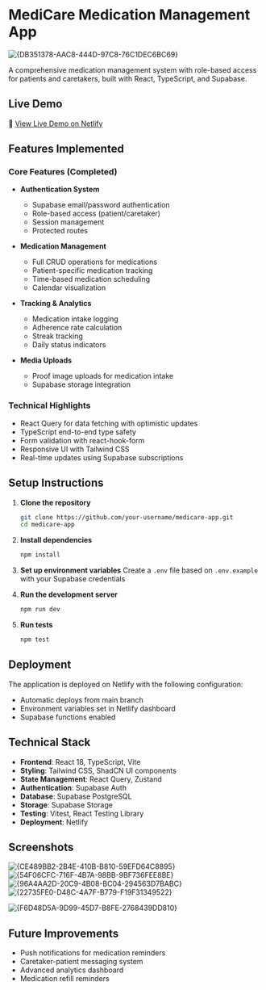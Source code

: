# MediCare Medication Management App

![{DB351378-AAC8-444D-97C8-76C1DEC6BC69}](https://github.com/user-attachments/assets/fe2ea305-051f-44d5-81a5-0004e40af411)

A comprehensive medication management system with role-based access for patients and caretakers, built with React, TypeScript, and Supabase.

## Live Demo

🔗 [View Live Demo on Netlify]([https://your-netlify-site-url.netlify.app](https://meds-buddy-check-task.netlify.app/))

## Features Implemented

### Core Features (Completed)
- **Authentication System**
  - Supabase email/password authentication
  - Role-based access (patient/caretaker)
  - Session management
  - Protected routes

- **Medication Management**
  - Full CRUD operations for medications
  - Patient-specific medication tracking
  - Time-based medication scheduling
  - Calendar visualization

- **Tracking & Analytics**
  - Medication intake logging
  - Adherence rate calculation
  - Streak tracking
  - Daily status indicators

- **Media Uploads**
  - Proof image uploads for medication intake
  - Supabase storage integration

### Technical Highlights
- React Query for data fetching with optimistic updates
- TypeScript end-to-end type safety
- Form validation with react-hook-form
- Responsive UI with Tailwind CSS
- Real-time updates using Supabase subscriptions

## Setup Instructions

1. **Clone the repository**
   ```bash
   git clone https://github.com/your-username/medicare-app.git
   cd medicare-app
   ```

2. **Install dependencies**
   ```bash
   npm install
   ```

3. **Set up environment variables**
   Create a `.env` file based on `.env.example` with your Supabase credentials

4. **Run the development server**
   ```bash
   npm run dev
   ```

5. **Run tests**
   ```bash
   npm test
   ```

## Deployment

The application is deployed on Netlify with the following configuration:
- Automatic deploys from main branch
- Environment variables set in Netlify dashboard
- Supabase functions enabled

## Technical Stack

- **Frontend**: React 18, TypeScript, Vite
- **Styling**: Tailwind CSS, ShadCN UI components
- **State Management**: React Query, Zustand
- **Authentication**: Supabase Auth
- **Database**: Supabase PostgreSQL
- **Storage**: Supabase Storage
- **Testing**: Vitest, React Testing Library
- **Deployment**: Netlify

## Screenshots

![{CE489BB2-2B4E-410B-B810-59EFD64C8895}](https://github.com/user-attachments/assets/c1235723-1696-4ac7-850f-68f5924d4abc)
![{54F06CFC-716F-4B7A-98BB-9BF736FEE8BE}](https://github.com/user-attachments/assets/7efbeb79-f9fe-4b22-84a9-76fa64ebe17b)
![{96A4AA2D-20C9-4B08-BC04-294563D7BABC}](https://github.com/user-attachments/assets/666dfb39-680b-4028-942d-40b633ea63c3)
![{22735FE0-D48C-4A7F-B779-F19F31349522}](https://github.com/user-attachments/assets/34927bfd-1a30-4635-a4c0-447cd92e113c)

![{F6D48D5A-9D99-45D7-B8FE-2768439DD810}](https://github.com/user-attachments/assets/7315168e-4d1f-4245-aaee-bcd95ee40660)

## Future Improvements

- Push notifications for medication reminders
- Caretaker-patient messaging system
- Advanced analytics dashboard
- Medication refill reminders
```
